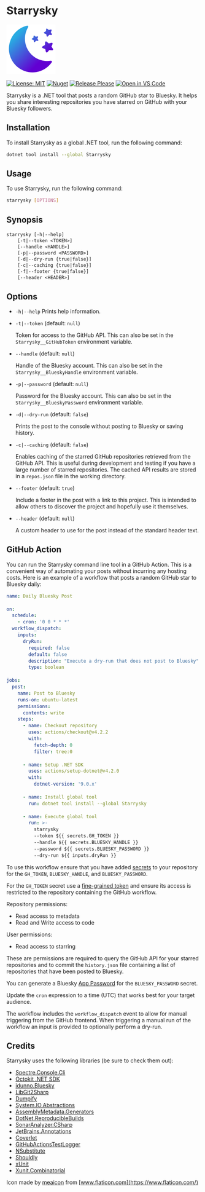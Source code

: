 # Starrysky

![Logo](https://raw.githubusercontent.com/alexmg/Starrysky/main/icon.png)

[![License: MIT](https://img.shields.io/badge/License-MIT-green.svg)](https://github.com/alexmg/Starrysky/blob/main/LICENSE)
[![Nuget](https://img.shields.io/nuget/v/Starrysky?label=NuGet)](https://www.nuget.org/packages/Starrysky)
[![Release Please](https://github.com/alexmg/Starrysky/actions/workflows/release-please.yml/badge.svg?branch=main)](https://github.com/alexmg/Starrysky/actions/workflows/release-please.yml)
[![Open in VS Code](https://img.shields.io/badge/Open%20in%20VS%20Code-blue?logo=visualstudiocode)](https://open.vscode.dev/alexmg/Starrysky)

Starrysky is a .NET tool that posts a random GitHub star to Bluesky. It helps you share interesting repositories you have starred on GitHub with your Bluesky followers.

## Installation

To install Starrysky as a global .NET tool, run the following command:

```sh
dotnet tool install --global Starrysky
```

## Usage

To use Starrysky, run the following command:

```sh
starrysky [OPTIONS]
```

## Synopsis

```text
starrysky [-h|--help]
    [-t|--token <TOKEN>]
    [--handle <HANDLE>]
    [-p|--password <PASSWORD>]
    [-d|--dry-run {true|false}]
    [-c|--caching {true|false}]
    [-f|--footer {true|false}]
    [--header <HEADER>]
```

## Options

- `-h|--help`
  Prints help information.

- `-t|--token` (default: `null`)

  Token for access to the GitHub API. This can also be set in the `Starrysky__GitHubToken` environment variable.

- `--handle` (default: `null`)

  Handle of the Bluesky account. This can also be set in the `Starrysky__BlueskyHandle` environment variable.

- `-p|--password` (default: `null`)

  Password for the Bluesky account. This can also be set in the `Starrysky__BlueskyPassword` environment variable.

- `-d|--dry-run` (default: `false`)

  Prints the post to the console without posting to Bluesky or saving history.

- `-c|--caching` (default: `false`)

  Enables caching of the starred GitHub repositories retrieved from the GitHub API. This is useful during development and testing if you have a large number of starred repositories. The cached API results are stored in a `repos.json` file in the working directory.

- `--footer` (default: `true`)

  Include a footer in the post with a link to this project. This is intended to allow others to discover the project and hopefully use it themselves.

- `--header` (default: `null`)

  A custom header to use for the post instead of the standard header text.

## GitHub Action

You can run the Starrysky command line tool in a GitHub Action. This is a convenient way of automating your posts without incurring any hosting costs. Here is an example of a workflow that posts a random GitHub star to Bluesky daily:

```yml
name: Daily Bluesky Post

on:
  schedule:
    - cron: '0 0 * * *'
  workflow_dispatch:
    inputs:
      dryRun:
        required: false
        default: false
        description: "Execute a dry-run that does not post to Bluesky"
        type: boolean

jobs:
  post:
    name: Post to Bluesky
    runs-on: ubuntu-latest
    permissions:
      contents: write
    steps:
      - name: Checkout repository
        uses: actions/checkout@v4.2.2
        with:
          fetch-depth: 0
          filter: tree:0

      - name: Setup .NET SDK
        uses: actions/setup-dotnet@v4.2.0
        with:
          dotnet-version: '9.0.x'

      - name: Install global tool
        run: dotnet tool install --global Starrysky

      - name: Execute global tool
        run: >-
          starrysky
          --token ${{ secrets.GH_TOKEN }}
          --handle ${{ secrets.BLUESKY_HANDLE }}
          --password ${{ secrets.BLUESKY_PASSWORD }}
          --dry-run ${{ inputs.dryRun }}
```

To use this workflow ensure that you have added [secrets](https://docs.github.com/en/actions/security-for-github-actions/security-guides/using-secrets-in-github-actions) to your repository for the `GH_TOKEN`, `BLUESKY_HANDLE`, and `BLUESKY_PASSWORD`.

For the `GH_TOKEN` secret use a [fine-grained token](https://docs.github.com/en/authentication/keeping-your-account-and-data-secure/managing-your-personal-access-tokens#creating-a-fine-grained-personal-access-token) and ensure its access is restricted to the repository containing the GitHub workflow.

Repository permissions:

- Read access to metadata
- Read and Write access to code

User permissions:

- Read access to starring

These are permissions are required to query the GitHub API for your starred repositories and to commit the `history.json` file containing a list of repositories that have been posted to Bluesky.

You can generate a Bluesky [App Password](https://bsky.app/settings/app-passwords) for the `BLUESKY_PASSWORD` secret.

Update the `cron` expression to a time (UTC) that works best for your target audience.

The workflow includes the `workflow_dispatch` event to allow for manual triggering from the GitHub frontend. When triggering a manual run of the workflow an input is provided to optionally perform a dry-run.

## Credits

Starrysky uses the following libraries (be sure to check them out):

- [Spectre.Console.Cli](https://spectreconsole.net/)
- [Octokit .NET SDK](https://github.com/octokit/dotnet-sdk)
- [idunno.Bluesky](https://github.com/blowdart/idunno.Bluesky)
- [LibGit2Sharp](https://github.com/libgit2/libgit2sharp)
- [Dumpify](https://github.com/MoaidHathot/Dumpify)
- [System.IO.Abstractions](https://github.com/TestableIO/System.IO.Abstractions)
- [AssemblyMetadata.Generators](https://github.com/loresoft/AssemblyMetadata.Generators/)
- [DotNet.ReproducibleBuilds](https://github.com/dotnet/reproducible-builds)
- [SonarAnalyzer.CSharp](https://github.com/SonarSource/sonar-dotnet)
- [JetBrains.Annotations](https://github.com/JetBrains/JetBrains.Annotations)
- [Coverlet](https://github.com/coverlet-coverage/coverlet)
- [GitHubActionsTestLogger](https://github.com/Tyrrrz/GitHubActionsTestLogger)
- [NSubstitute](https://nsubstitute.github.io/)
- [Shouldly](https://docs.shouldly.org/)
- [xUnit](https://xunit.net/)
- [Xunit.Combinatorial](https://github.com/AArnott/Xunit.Combinatorial)

Icon made by [meaicon](https://www.flaticon.com/authors/meaicon) from [www.flaticon.com](https://www.flaticon.com/)
